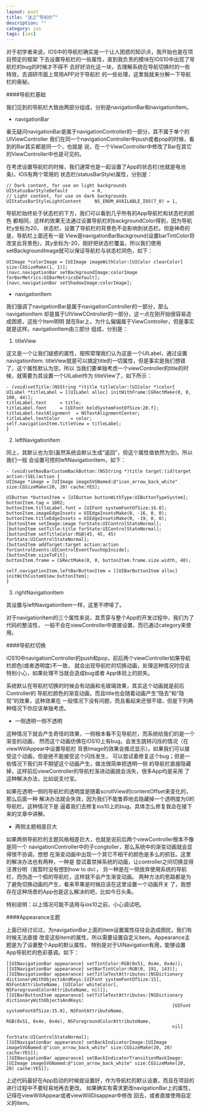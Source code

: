```yaml
---
layout: post
title: "迷之“导航栏”"
description: ""
category: ios
tags: [ios]
---
```


对于初学者来说，IOS中的导航栏确实是一个让人困惑的知识点，我开始也是在项目预定的框架
下去设置导航栏的一些属性，直到我负责的模块在IOS10中出现了导航栏的bug的时候才不得不
去好好消化这一块，去理解系统在导航切换时的一些特效，去调研市面上常用APP对于导航栏
的一些处理，这里我就来分解一下导航栏的奥秘。

####导航栏基础

我们见到的导航栏大致由两部分组成，分别是navigationBar和navigationItem。

* navigationBar

豪无疑问navigationBar是属于navigationController的一部分，其不属于单个的UIViewController
我们在同一个navigationController中push或者pop的时候，看到的Bar其实都是同一个，也就是
说，在一个ViewController中修改了Bar在其它的ViewController中也是可见的。

在考虑设置导航栏的时候，我们通常也是一起设置了App的状态栏(也就是电池条)，IOS有两个常用的
状态栏(statusBarStyle)属性，分别是：

```
// Dark content, for use on light backgrounds
UIStatusBarStyleDefault         = 0,
// Light content, for use on dark backgrounds
UIStatusBarStyleLightContent     NS_ENUM_AVAILABLE_IOS(7_0) = 1,
```

导航栏始终处于状态栏的下方，我们可以看到几乎所有的App导航栏和状态栏的颜色
都相同，这样的效果无法通过设置导航栏的backgroundColor得到，因为导航栏y坐标为20，
状态栏，设置了导航栏的背景色不会影响到状态栏。但是神奇的是，导航栏上面还有一层
View是navigationBarBackground(设置barTintColor将改变此背景色)，其y坐标为-20，刚好把状态栏覆盖，所以我们使用setBackgroundImage就可以保证导航栏与状态栏同色，如下：

```
UIImage *colorImage = [UIImage imageWithColor:[UIColor clearColor] size:CGSizeMake(1, 1)];
[navc.navigationBar setBackgroundImage:colorImage forBarMetrics:UIBarMetricsDefault];
[navc.navigationBar setShadowImage:colorImage];
```

* navigationItem

我们强调了navigationBar是属于navigationController的一部分，那么navigationItem
却是属于UIViewCOntroller的一部分，这一点在刚开始很容易造成困惑，这些个Item明明
就在Bar上，为什么偏偏属于ViewController，但是事实就是这样。navigationItem由三部分
组成，分别是：

1. titleView

这又是一个让我们疑惑的属性，按照常理我们认为这是一个UILabel，通过设置navigationItem.
titleView就是可以搞定title的一切属性，但是事实是我们想错了，这个属性默认为空。所以
当我们要单独考虑一个viewController的title的时候，就需要为其设置一个UILabel作为
titleView了，如下所示：

```
- (void)setTitle:(NSString *)title titleColor:(UIColor *)color{
UILabel *titleLabel = [[UILabel alloc] initWithFrame:CGRectMake(0, 0, 100, 44)];
titleLabel.text     = title;
titleLabel.font     = [UIFont boldSystemFontOfSize:20.f];
titleLabel.textAlignment  = NSTextAlignmentCenter;
titleLabel.textColor    = color;
self.navigationItem.titleView = titleLabel;
}
```

2. leftNavigationItem

同上，其默认也为空(虽然系统会默认生成“返回”，但这个属性值依然为空)。所以我们一般
会设置可控的leftNavigationItem，如下：

```
- (void)setNavBarCustomBackButton:(NSString *)title target:(id)target action:(SEL)action {
UIImage *image = [UIImage imageSVGNamed:@"icon_arrow_back_white" size:CGSizeMake(20, 20) cache:YES];

UIButton *buttonItem = [UIButton buttonWithType:UIButtonTypeSystem];
buttonItem.tag = 1002;
buttonItem.titleLabel.font = [UIFont systemFontOfSize:16.0];
buttonItem.imageEdgeInsets = UIEdgeInsetsMake(0, -16, 0, 0);
buttonItem.titleEdgeInsets = UIEdgeInsetsMake(0, -19, 0, 0);
[buttonItem setImage:image forState:UIControlStateNormal];
[buttonItem setTitle:title forState:UIControlStateNormal];
[buttonItem setTitleColor:RGB(45, 45, 45) forState:UIControlStateNormal];
[buttonItem addTarget:target action:action forControlEvents:UIControlEventTouchUpInside];
[buttonItem sizeToFit];
buttonItem.frame = CGRectMake(0, 0, buttonItem.frame.size.width, 40);

self.navigationItem.leftBarButtonItem = [[UIBarButtonItem alloc] initWithCustomView:buttonItem];
}
```

3. rightNavigationItem

其设置与leftNavigationItem一样，这里不啰嗦了。

对于navigationItem的三个属性来说，其贯穿与整个App的开发过程中，我们为了代码的整洁性，
一般不会在viewController中直接设置，而已通过category来使用。

####导航栏切换

iOS10中navigationController的push和pop，前后两个viewController如果导航栏颜色(或者透明度)不一致，
就会出现导航栏的切换动画，处理这种情况时应该特别小心，如果处理不当就会造成bug或者
App体验上的损失。

系统默认在导航栏切换的时候会有动画和毛玻璃效果，其实这个动画就是前后Controller的
导航栏颜色的渐变动画，而且title也会随着动画产生“隐去”和“隐现”的效果，这种效果在
一般情况下没有问题，而且看起来还很不错，但是下列两种情况下你应该单独考虑。

* 一侧透明一侧不透明

这种情况下就会产生奇怪的效果，一侧根本看不见导航栏，而系统给我们的是一个渐变的动画，
然而这个动画仿佛在iOS10上有bug，会发生跳转闪烁的情况（在viewWillAppear中设置导航栏
背景Image的效果会推迟显示）。如果我们可以接受这个动画，但是绝不能接受这个闪烁发生，
可以尝试着修复这个bug；但是一些情况下我们并不期望这个动画产生，做法很简单把透明一侧
的导航栏直接隐藏掉，这样前后viewController的导航栏渐进动画就会消失，很多App均是采用
了这种解决办法，比如说支付宝。

如果在透明一侧的导航栏的透明度是随着scrollView的contentOffset来变化的，那么后面一种
解决办法就会失效，因为我们不能鲁莽地去隐藏掉一个透明度为0的导航栏。这种情况下是
逼着我们去修复ios10上的bug，具体怎么修复我会在接下来的文章中讲解。

* 两侧主题相差巨大

如果两侧导航栏的主题风格相差巨大，也就是说前后两个viewController根本不像是同一个
navigationController中的子congtoller，那么系统中的渐变动画就会显得很不协调，想想
在渐变动画中出现一个其它不相干的颜色是多么的抓狂。这里的解决办法也有两种，一种是
尝试着禁掉系统的动画，让controller之间切换显得泾渭分明（我暂时没有想到how to do），
另一种是在一侧放弃使用系统的导航栏，而伪造一个假的导航栏，这样就不会产生渐变动画。
两种方法的思路都是为了避免切换动画的产生，看来苹果是时候应该在这里设置一个动画开关
了，我想存在这种场景的App也是这么解决的吧，比如今日头条。

特别说明：以上情况可能不适用与ios10之前，小心调试吧。

####Appearance主题

上面已经讨论过，为navigationBar上面的item设置属性往往会造成困扰，我们有时候无法直接
改变这些item的属性，所以需要设置自定义item。Appearance主题是为了设置整个App的默认属性，
特别是对于UINavigation有用，能够设置App导航栏的色彩基调。如下：

```
[[UINavigationBar appearance] setTintColor:RGB(0x51, 0x4e, 0x4e)];
[[UINavigationBar appearance] setBarTintColor:RGB(0, 191, 143)];
[[UINavigationBar appearance] setTitleTextAttributes:[NSDictionary dictionaryWithObjectsAndKeys:[UIFont systemFontOfSize:15], NSFontAttributeName, [UIColor whiteColor], NSForegroundColorAttributeName, nil]];
[[UIBarButtonItem appearance] setTitleTextAttributes:[NSDictionary dictionaryWithObjectsAndKeys:
                                                              [UIFont systemFontOfSize:15.0], NSFontAttributeName,
                                                              RGB(0x51, 0x4e, 0x4e), NSForegroundColorAttributeName,
                                                              nil]
                                                    forState:UIControlStateNormal];
[[UINavigationBar appearance] setBackIndicatorImage:[UIImage imageSVGNamed:@"icon_arrow_back_white" size:CGSizeMake(20, 20) cache:YES]];
[[UINavigationBar appearance] setBackIndicatorTransitionMaskImage:[UIImage imageSVGNamed:@"icon_arrow_back_white" size:CGSizeMake(20, 20) cache:YES]];

```
上述代码最好在App启动的时候就设置好，作为导航栏的默认设置，而且在项目的进行过程中不要轻易地再去更改。
如果确实有需求更改navigationBar上的属性，记得在viewWillAppear或者viewWillDisappear中修改
回去，或者直接使用自定义的item。














































  









  
  
  
  
  
  
  

    
    
    
    
    


    

    































  
  
  
  
  
  
  

  
  
  
  
  
  
  
  

